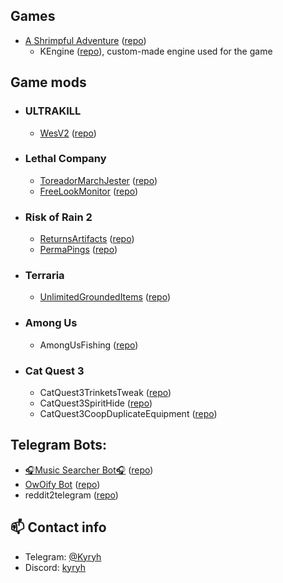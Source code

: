 ## Games
- [A Shrimpful Adventure](https://yakeri931.itch.io/shrimpfuladventure) ([repo](../../../ShrimpfulAdventure))
  - KEngine ([repo](../../../KEngine)), custom-made engine used for the game

## Game mods
- ### ULTRAKILL
  - [WesV2](https://thunderstore.io/c/ultrakill/p/Kyryh/WesV2/) ([repo](../../../WesV2))
- ### Lethal Company
  - [ToreadorMarchJester](https://thunderstore.io/c/lethal-company/p/Kyryh/ToreadorMarchJester/) ([repo](../../../ToreadorMarchJester))
  - [FreeLookMonitor](https://thunderstore.io/c/lethal-company/p/Kyryh/FreeLookMonitor/) ([repo](../../../FreeLookMonitor))
- ### Risk of Rain 2
  - [ReturnsArtifacts](https://thunderstore.io/package/Kyryh/ReturnsArtifacts/) ([repo](../../../ReturnsArtifacts))
  - [PermaPings](https://thunderstore.io/package/Kyryh/PermaPings/) ([repo](../../../PermaPings))
- ### Terraria
  - [UnlimitedGroundedItems](https://steamcommunity.com/sharedfiles/filedetails/?id=3143050137) ([repo](../../../UnlimitedGroundedItems))
- ### Among Us
  - AmongUsFishing ([repo](../../../AmongUsFishing))
- ### Cat Quest 3
  - CatQuest3TrinketsTweak ([repo](../../../CatQuest3TrinketsTweak))
  - CatQuest3SpiritHide ([repo](../../../CatQuest3SpiritHide))
  - CatQuest3CoopDuplicateEquipment ([repo](../../../CatQuest3CoopDuplicateEquipment))


## Telegram Bots:
- [🎧Music Searcher Bot🎧](https://t.me/musicsearcherobot) ([repo](../../../musicsearcherobot))
- [OwOify Bot](https://t.me/owoifyrobot) ([repo](../../../owoifyrobot))
- reddit2telegram ([repo](../../../reddit2telegram))


## 📫 Contact info
- Telegram: [@Kyryh](https://t.me/Kyryh)
- Discord: [kyryh](https://discordapp.com/users/294165309437509642)
